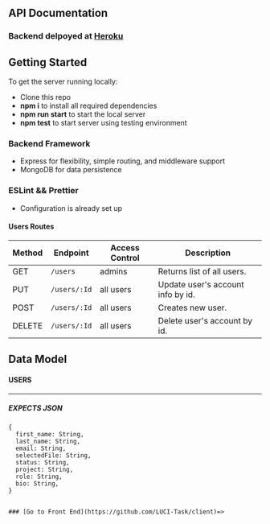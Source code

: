 ##  API Documentation

### Backend delpoyed at [Heroku](https://luci-project.herokuapp.com/) <br>


## Getting Started

To get the server running locally:

- Clone this repo
- **npm i** to install all required dependencies
- **npm run start** to start the local server
- **npm test** to start server using testing environment

### Backend Framework

- Express for flexibility, simple routing, and middleware support
- MongoDB for data persistence

### ESLint && Prettier
- Configuration is already set up

#### Users Routes

| Method | Endpoint                    | Access Control | Description                           |
| ------ | --------------------------- | -------------- | ------------------------------------- |
| GET    | `/users`                    | admins         | Returns list of all users.            |
| PUT    | `/users/:Id`                | all users      | Update user's account info by id.     |
| POST   | `/users/:Id`                | all users      | Creates new user.                     |
| DELETE | `/users/:Id`                | all users      | Delete user's account by id.          |

## Data Model

#### USERS

---

##### EXPECTS JSON

```
{
  first_name: String,
  last_name: String,
  email: String,
  selectedFile: String,
  status: String,
  project: String,
  role: String,
  bio: String,
}


### [Go to Front End](https://github.com/LUCI-Task/client)=>

